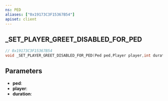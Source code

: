 ```yaml
---
ns: PED
aliases: ["0x19173C3F15367B54"]
apiset: client
---
```

## _SET_PLAYER_GREET_DISABLED_FOR_PED

```c
// 0x19173C3F15367B54
void _SET_PLAYER_GREET_DISABLED_FOR_PED(Ped ped,Player player,int duration);
```


## Parameters
* **ped**:
* **player**:
* **duration**: